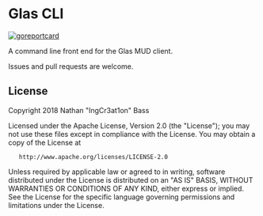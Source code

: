 # Glas CLI

[![goreportcard](https://goreportcard.com/badge/github.com/glasware/cli)](https://github.com/glasware/cli)

A command line front end for the Glas MUD client.

Issues and pull requests are welcome.

## License
   Copyright 2018 Nathan "IngCr3at1on" Bass

   Licensed under the Apache License, Version 2.0 (the "License");
   you may not use these files except in compliance with the License.
   You may obtain a copy of the License at

       http://www.apache.org/licenses/LICENSE-2.0

   Unless required by applicable law or agreed to in writing, software
   distributed under the License is distributed on an "AS IS" BASIS,
   WITHOUT WARRANTIES OR CONDITIONS OF ANY KIND, either express or implied.
   See the License for the specific language governing permissions and
   limitations under the License.
